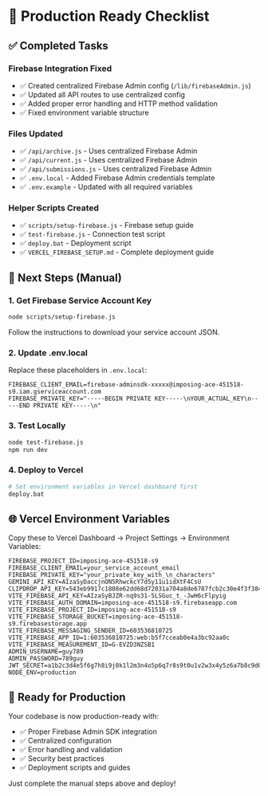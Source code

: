 # 🚀 Production Ready Checklist

## ✅ Completed Tasks

### Firebase Integration Fixed
- ✅ Created centralized Firebase Admin config (`/lib/firebaseAdmin.js`)
- ✅ Updated all API routes to use centralized config
- ✅ Added proper error handling and HTTP method validation
- ✅ Fixed environment variable structure

### Files Updated
- ✅ `/api/archive.js` - Uses centralized Firebase Admin
- ✅ `/api/current.js` - Uses centralized Firebase Admin  
- ✅ `/api/submissions.js` - Uses centralized Firebase Admin
- ✅ `.env.local` - Added Firebase Admin credentials template
- ✅ `.env.example` - Updated with all required variables

### Helper Scripts Created
- ✅ `scripts/setup-firebase.js` - Firebase setup guide
- ✅ `test-firebase.js` - Connection test script
- ✅ `deploy.bat` - Deployment script
- ✅ `VERCEL_FIREBASE_SETUP.md` - Complete deployment guide

## 🔧 Next Steps (Manual)

### 1. Get Firebase Service Account Key
```bash
node scripts/setup-firebase.js
```
Follow the instructions to download your service account JSON.

### 2. Update .env.local
Replace these placeholders in `.env.local`:
```
FIREBASE_CLIENT_EMAIL=firebase-adminsdk-xxxxx@imposing-ace-451518-s9.iam.gserviceaccount.com
FIREBASE_PRIVATE_KEY="-----BEGIN PRIVATE KEY-----\nYOUR_ACTUAL_KEY\n-----END PRIVATE KEY-----\n"
```

### 3. Test Locally
```bash
node test-firebase.js
npm run dev
```

### 4. Deploy to Vercel
```bash
# Set environment variables in Vercel dashboard first
deploy.bat
```

## 🌐 Vercel Environment Variables

Copy these to Vercel Dashboard → Project Settings → Environment Variables:

```
FIREBASE_PROJECT_ID=imposing-ace-451518-s9
FIREBASE_CLIENT_EMAIL=your_service_account_email
FIREBASE_PRIVATE_KEY="your_private_key_with_\n_characters"
GEMINI_API_KEY=AIzaSyDaccjnON5RhwckcY7dSy11u1idXtF4CsU
CLIPDROP_API_KEY=543eb9917c1808e62dd68d72031a704a8de6787fcb2c30e4f3f3844e83ec728d98abebe114b266798cdf6b7a2876a90b
VITE_FIREBASE_API_KEY=AIzaSyBJZR-nq9s31-5LSGuc_t_-JwH6cFlpyig
VITE_FIREBASE_AUTH_DOMAIN=imposing-ace-451518-s9.firebaseapp.com
VITE_FIREBASE_PROJECT_ID=imposing-ace-451518-s9
VITE_FIREBASE_STORAGE_BUCKET=imposing-ace-451518-s9.firebasestorage.app
VITE_FIREBASE_MESSAGING_SENDER_ID=603536810725
VITE_FIREBASE_APP_ID=1:603536810725:web:b5f7cceab0e4a3bc92aa0c
VITE_FIREBASE_MEASUREMENT_ID=G-EVZD3NZSB1
ADMIN_USERNAME=guy789
ADMIN_PASSWORD=789guy
JWT_SECRET=a1b2c3d4e5f6g7h8i9j0k1l2m3n4o5p6q7r8s9t0u1v2w3x4y5z6a7b8c9d0e1f2
NODE_ENV=production
```

## 🎯 Ready for Production

Your codebase is now production-ready with:
- ✅ Proper Firebase Admin SDK integration
- ✅ Centralized configuration
- ✅ Error handling and validation
- ✅ Security best practices
- ✅ Deployment scripts and guides

Just complete the manual steps above and deploy!